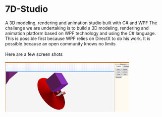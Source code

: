 # 7D-Studio
A 3D modeling, rendering and animation studio built with C# and WPF
The challenge we are undertaking is to build a 3D modeling, rendering and animation platform based on WPF technology and using the C# language.<br/>
This is possible first because WPF relies on DirectX to do his work.
It is possible because an open community knows no limits
<br/>
<br/>
Here are a few screen shots<br/>
<br/>
<a href="https://github.com/alainlompo/7D-Studio">
  <img src="show/show_picture_001.png?raw=true" width="400px">
</a>
